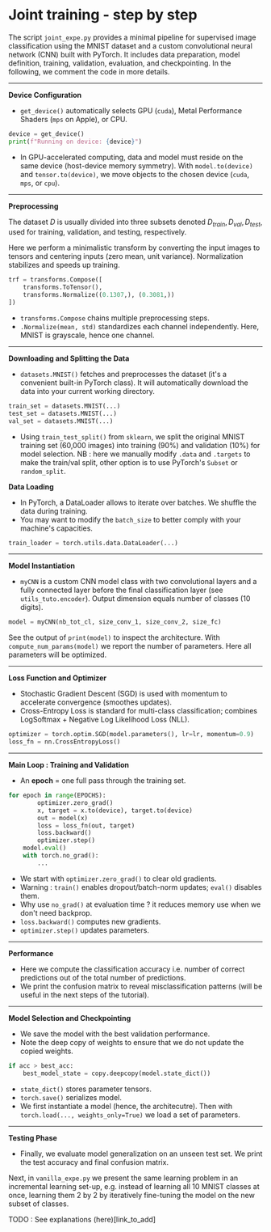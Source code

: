 # Joint training - step by step

The script `joint_expe.py` provides a minimal pipeline for supervised image classification using the MNIST dataset and a custom convolutional neural network (CNN) built with PyTorch. 
It includes data preparation, model definition, training, validation, evaluation, and checkpointing. 
In the following, we comment the code in more details. 

---

**Device Configuration**

* `get_device()` automatically selects GPU (`cuda`), Metal Performance Shaders (`mps` on Apple), or CPU.

```python
device = get_device()
print(f"Running on device: {device}")
```
* In GPU-accelerated computing, data and model must reside on the same device (host-device memory symmetry).
With `model.to(device)` and `tensor.to(device)`, we move objects to the chosen device (`cuda`, `mps`, or `cpu`).

---

**Preprocessing**

The dataset $D$ is usually divided into three subsets denoted $D_{train}, D_{val}, D_{test}$, used for training, validation, and testing, respectively.

Here we perform a minimalistic transform by converting the input images to tensors and centering inputs (zero mean, unit variance). Normalization stabilizes and speeds up training. 

```python
trf = transforms.Compose([
    transforms.ToTensor(), 
    transforms.Normalize((0.1307,), (0.3081,))
])
```
* `transforms.Compose` chains multiple preprocessing steps.
* `.Normalize(mean, std)` standardizes each channel independently. Here, MNIST is grayscale, hence one channel.

---

**Downloading and Splitting the Data**

* `datasets.MNIST()` fetches and preprocesses the dataset (it's a convenient built-in PyTorch class). It will automatically download the data into your current working directory.

```python
train_set = datasets.MNIST(...)
test_set = datasets.MNIST(...)
val_set = datasets.MNIST(...)
```
* Using `train_test_split()` from `sklearn`, we split the original MNIST training set (60,000 images) into training (90%) and validation (10%) for model selection. NB : here we manually modify `.data` and `.targets` to make the train/val split, other option is to use PyTorch's `Subset` or `random_split`.


**Data Loading**

* In PyTorch, a DataLoader allows to iterate over batches. We shuffle the data during training. 
* You may want to modify the `batch_size` to better comply with your machine's capacities.

```python
train_loader = torch.utils.data.DataLoader(...)
```

---

**Model Instantiation**

* `myCNN` is a custom CNN model class with two convolutional layers and a fully connected layer before the final classification layer (see `utils_tuto.encoder`). Output dimension equals number of classes (10 digits).

```python
model = myCNN(nb_tot_cl, size_conv_1, size_conv_2, size_fc)
```
See the output of `print(model)` to inspect the architecture.
With `compute_num_params(model)` we report the number of parameters. Here all parameters will be optimized.

---

**Loss Function and Optimizer**

* Stochastic Gradient Descent (SGD) is used with momentum to accelerate convergence (smoothes updates).
* Cross-Entropy Loss is standard for multi-class classification; combines LogSoftmax + Negative Log Likelihood Loss (NLL).

```python
optimizer = torch.optim.SGD(model.parameters(), lr=lr, momentum=0.9)
loss_fn = nn.CrossEntropyLoss()
```

---

**Main Loop : Training and Validation**

* An **epoch** = one full pass through the training set.
```python
for epoch in range(EPOCHS):
        optimizer.zero_grad()
        x, target = x.to(device), target.to(device)
        out = model(x)
        loss = loss_fn(out, target)
        loss.backward()
        optimizer.step()
    model.eval()
    with torch.no_grad():
        ...
```

* We start with `optimizer.zero_grad()` to clear old gradients.
* Warning : `train()` enables dropout/batch-norm updates; `eval()` disables them.
* Why use `no_grad()` at evaluation time ? it reduces memory use when we don't need backprop.
* `loss.backward()` computes new gradients.
* `optimizer.step()` updates parameters.

---

**Performance**

* Here we compute the classification accuracy i.e. number of correct predictions out of the total number of predictions.
* We print the confusion matrix to reveal misclassification patterns (will be useful in the next steps of the tutorial).

---

**Model Selection and Checkpointing**

* We save the model with the best validation performance.
* Note the deep copy of weights to ensure that we do not update the copied weights.

```python
if acc > best_acc:
    best_model_state = copy.deepcopy(model.state_dict())
```

* `state_dict()` stores parameter tensors.
* `torch.save()` serializes model.
* We first instantiate a model (hence, the architecutre). Then with `torch.load(..., weights_only=True)` we load a set of parameters.

---

**Testing Phase**

* Finally, we evaluate model generalization on an unseen test set.
We print the test accuracy and final confusion matrix.


Next, in `vanilla_expe.py` we present the same learning problem in an incremental learning set-up, e.g. instead of learning all 10 MNIST classes at once, learning them 2 by 2 by iteratively fine-tuning the model on the new subset of classes.

TODO : See explanations (here)[link_to_add]